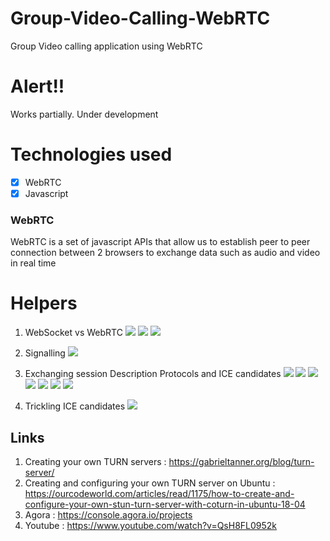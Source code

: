 # Group-Video-Calling-WebRTC
Group Video calling application using WebRTC

# Alert!!
Works partially. Under development

# Technologies used 
- [X] WebRTC
- [X] Javascript

### WebRTC
WebRTC is a set of javascript APIs that allow us to establish peer to peer connection between 2 browsers to exchange data such as audio and video in real time

# Helpers
1. WebSocket vs WebRTC
![](./images/2023-05-03-11-10-03.png)
![](./images/2023-05-03-11-11-30.png)
![](./images/2023-05-03-11-14-17.png)

2. Signalling 
![](./images/2023-05-03-11-14-48.png)

3. Exchanging session Description Protocols and ICE candidates
![](./images/2023-05-03-11-16-23.png)
![](./images/2023-05-03-11-16-54.png)
![](./images/2023-05-03-11-17-20.png)
![](./images/2023-05-03-11-17-30.png)
![](./images/2023-05-03-11-17-41.png)
![](./images/2023-05-03-11-17-50.png)
![](./images/2023-05-03-11-18-03.png)

4. Trickling ICE candidates
![](./images/2023-05-03-11-19-27.png)


## Links
1. Creating your own TURN servers : https://gabrieltanner.org/blog/turn-server/
2. Creating and configuring your own TURN server on Ubuntu : https://ourcodeworld.com/articles/read/1175/how-to-create-and-configure-your-own-stun-turn-server-with-coturn-in-ubuntu-18-04
3. Agora : https://console.agora.io/projects
4. Youtube : https://www.youtube.com/watch?v=QsH8FL0952k
